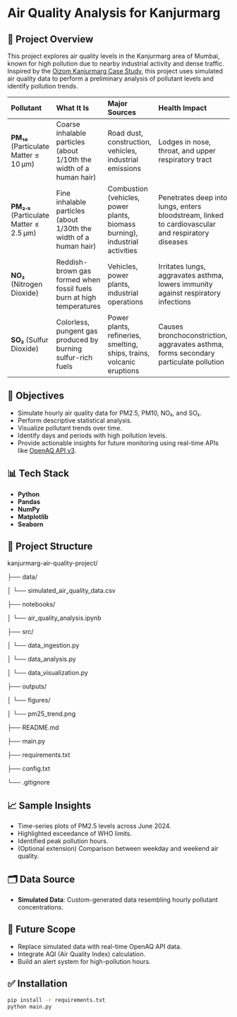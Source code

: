 # Air Quality Analysis for Kanjurmarg

## 📌 Project Overview

This project explores air quality levels in the Kanjurmarg area of Mumbai, known for high pollution due to nearby industrial activity and dense traffic. Inspired by the [Oizom Kanjurmarg Case Study](https://oizom.com/wp-content/uploads/2021/11/Kanjurmarg-Case-Study.pdf), this project uses simulated air quality data to perform a preliminary analysis of pollutant levels and identify pollution trends.

| **Pollutant**                           | **What It Is**                                                       | **Major Sources**                                                           | **Health Impact**                                                                                 |
| :-------------------------------------- | :------------------------------------------------------------------- | :-------------------------------------------------------------------------- | :------------------------------------------------------------------------------------------------ |
| **PM₁₀** (Particulate Matter ≤ 10 µm)   | Coarse inhalable particles (about 1/10th the width of a human hair)  | Road dust, construction, vehicles, industrial emissions                     | Lodges in nose, throat, and upper respiratory tract                                               |
| **PM₂.₅** (Particulate Matter ≤ 2.5 µm) | Fine inhalable particles (about 1/30th the width of a human hair)    | Combustion (vehicles, power plants, biomass burning), industrial activities | Penetrates deep into lungs, enters bloodstream, linked to cardiovascular and respiratory diseases |
| **NO₂** (Nitrogen Dioxide)              | Reddish-brown gas formed when fossil fuels burn at high temperatures | Vehicles, power plants, industrial operations                               | Irritates lungs, aggravates asthma, lowers immunity against respiratory infections                |
| **SO₂** (Sulfur Dioxide)                | Colorless, pungent gas produced by burning sulfur-rich fuels         | Power plants, refineries, smelting, ships, trains, volcanic eruptions       | Causes bronchoconstriction, aggravates asthma, forms secondary particulate pollution              |


## 🎯 Objectives

- Simulate hourly air quality data for PM2.5, PM10, NO₂, and SO₂.
- Perform descriptive statistical analysis.
- Visualize pollutant trends over time.
- Identify days and periods with high pollution levels.
- Provide actionable insights for future monitoring using real-time APIs like [OpenAQ API v3](https://docs.openaq.org/).

## 📊 Tech Stack

- **Python**
- **Pandas**
- **NumPy**
- **Matplotlib**
- **Seaborn**

## 📂 Project Structure

kanjurmarg-air-quality-project/

├── data/

│ └── simulated_air_quality_data.csv

├── notebooks/

│ └── air_quality_analysis.ipynb

├── src/

│ └── data_ingestion.py

│ └── data_analysis.py

│ └── data_visualization.py

├── outputs/

│ └── figures/

│ └── pm25_trend.png

├── README.md

├── main.py

├── requirements.txt

├── config.txt

└── .gitignore


## 📈 Sample Insights

- Time-series plots of PM2.5 levels across June 2024.
- Highlighted exceedance of WHO limits.
- Identified peak pollution hours.
- (Optional extension) Comparison between weekday and weekend air quality.

## 🗂️ Data Source

- **Simulated Data**: Custom-generated data resembling hourly pollutant concentrations.


## 📌 Future Scope

- Replace simulated data with real-time OpenAQ API data.
- Integrate AQI (Air Quality Index) calculation.
- Build an alert system for high-pollution hours.

## ✅ Installation

```bash
pip install -r requirements.txt
python main.py



